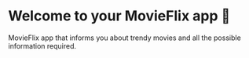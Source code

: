 # Welcome to your MovieFlix app 👋

MovieFlix app that informs you about trendy movies and all the possible information required.